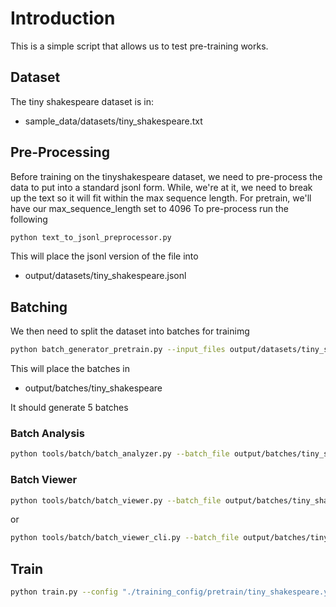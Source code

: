 # Introduction
This is a simple script that allows us to test pre-training works.

## Dataset
The tiny shakespeare dataset is in:

- sample_data/datasets/tiny_shakespeare.txt

## Pre-Processing
Before training on the tinyshakespeare dataset, we need to pre-process the data to put into a standard jsonl form.
While, we're at it, we need to break up the text so it will fit within the max sequence length.
For pretrain, we'll have our max_sequence_length set to 4096
To pre-process run the following

```bash
python text_to_jsonl_preprocessor.py
```

This will place the jsonl version of the file into

- output/datasets/tiny_shakespeare.jsonl

## Batching
We then need to split the dataset into batches for trainimg

```bash
python batch_generator_pretrain.py --input_files output/datasets/tiny_shakespeare.jsonl --tokenizer mistralai/Mistral-7B-Instruct-v0.2 --output_directory ./output/batches/tiny_shakespeare --file_prefix tiny_shakespeare --max_sequence_length 2048 --batch_size 4 --regenerate_batches
```

This will place the batches in

- output/batches/tiny_shakespeare

It should generate 5 batches

### Batch Analysis

```bash
python tools/batch/batch_analyzer.py --batch_file output/batches/tiny_shakespeare/tiny_shakespeare_batch_0001.npz --tokenizer mistralai/Mistral-7B-Instruct-v0.2
```

### Batch Viewer

```bash
python tools/batch/batch_viewer.py --batch_file output/batches/tiny_shakespeare/tiny_shakespeare_batch_0001.npz --tokenizer mistralai/Mistral-7B-Instruct-v0.2
```

or

```bash
python tools/batch/batch_viewer_cli.py --batch_file output/batches/tiny_shakespeare/tiny_shakespeare_batch_0001.npz --tokenizer mistralai/Mistral-7B-Instruct-v0.2
```

## Train

```bash
python train.py --config "./training_config/pretrain/tiny_shakespeare.yaml"
```